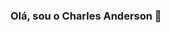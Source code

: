 ### Olá, sou o Charles Anderson 👋

<!--
**charlesanderson25/charlesanderson25** is a ✨ _special_ ✨ repository because its `README.md` (this file) appears on your GitHub profile.

Here are some ideas to get you started:

- 🔭 Trabalhando atualmente com análise de dados utilizando ferramentas como: SAS, SQL, PowerBI e Tibco Spotfire
- 🌱 Estudando atualmente na Infnet no Bootcamp Desenvolvedor Web Full Stack
- 🌱
- 👯 I’m looking to collaborate on ...
- 🤔 I’m looking for help with ...
- 💬 Ask me about ...
- 📫 How to reach me: ...
- 😄 Pronouns: ele/dele
- ⚡ Fun fact: ...
-->
